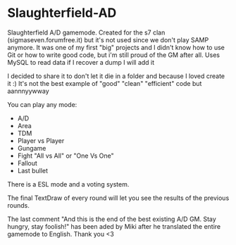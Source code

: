 # Slaughterfield-AD

Slaughterfield A/D gamemode. Created for the s7 clan (sigmaseven.forumfree.it) but it's not used since we don't play SAMP anymore. It was one of my first "big" projects and I didn't know how to use Git or how to write good code, but i'm still proud of the GM after all. Uses MySQL to read data if I recover a dump I will add it

I decided to share it to don't let it die in a folder and because I loved create it :) It's not the best example of "good" "clean" "efficient" code but aannnyywway

You can play any mode:

- A/D
- Area
- TDM
- Player vs Player
- Gungame
- Fight "All vs All" or "One Vs One"
- Fallout
- Last bullet

There is a ESL mode and a voting system.

The final TextDraw of every round will let you see the results of the previous rounds.

The last comment "And this is the end of the best existing A/D GM. Stay hungry, stay foolish!" has been aded by Miki after he translated the entire gamemode to English. Thank you <3
